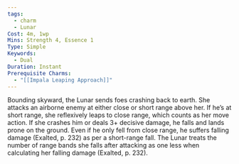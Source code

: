 ```yaml
---
tags:
  - charm
  - Lunar
Cost: 4m, 1wp
Mins: Strength 4, Essence 1
Type: Simple
Keywords:
  - Dual
Duration: Instant
Prerequisite Charms:
  - "[[Impala Leaping Approach]]"
---
```

Bounding skyward, the Lunar sends foes crashing back to earth. She attacks an airborne enemy at either close or short range above her. If he’s at short range, she reflexively leaps to close range, which counts as her move action. If she crashes him or deals 3+ decisive damage, he falls and lands prone on the ground. Even if he only fell from close range, he suffers falling damage (Exalted, p. 232) as per a short-range fall. The Lunar treats the number of range bands she falls after attacking as one less when calculating her falling damage (Exalted, p. 232).